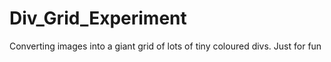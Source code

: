 # Div_Grid_Experiment
Converting images into a giant grid of lots of tiny coloured divs. Just for fun

